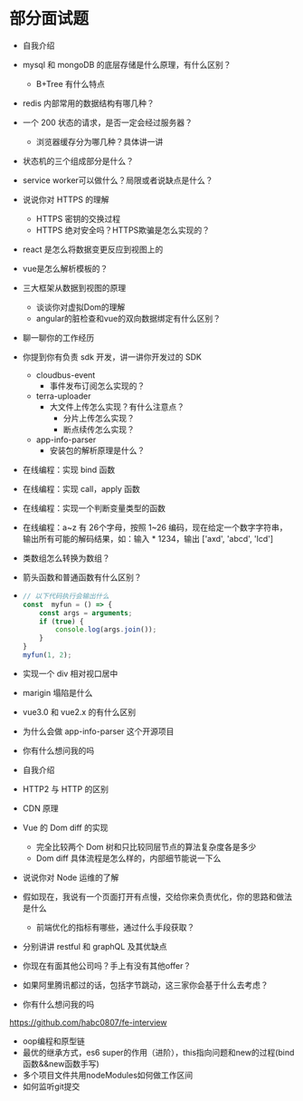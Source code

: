 # 部分面试题

* 自我介绍
* mysql 和 mongoDB 的底层存储是什么原理，有什么区别？
  * B+Tree 有什么特点
* redis 内部常用的数据结构有哪几种？
* 一个 200 状态的请求，是否一定会经过服务器？
  * 浏览器缓存分为哪几种？具体讲一讲
* 状态机的三个组成部分是什么？
* service worker可以做什么？局限或者说缺点是什么？
* 说说你对 HTTPS 的理解
  * HTTPS 密钥的交换过程
  * HTTPS 绝对安全吗？HTTPS欺骗是怎么实现的？
* react 是怎么将数据变更反应到视图上的
* vue是怎么解析模板的？
* 三大框架从数据到视图的原理
  * 谈谈你对虚拟Dom的理解
  * angular的脏检查和vue的双向数据绑定有什么区别？
* 聊一聊你的工作经历
* 你提到你有负责 sdk 开发，讲一讲你开发过的 SDK
  * cloudbus-event
    * 事件发布订阅怎么实现的？
  * terra-uploader
    * 大文件上传怎么实现？有什么注意点？
      * 分片上传怎么实现？
      * 断点续传怎么实现？
  * app-info-parser
    * 安装包的解析原理是什么？


* 在线编程：实现 bind 函数
* 在线编程：实现 call，apply 函数
* 在线编程：实现一个判断变量类型的函数
* 在线编程：a~z 有 26个字母，按照 1~26 编码，现在给定一个数字字符串，输出所有可能的解码结果，如：输入 * 1234，输出 ['axd', 'abcd', 'lcd']
* 类数组怎么转换为数组？
* 箭头函数和普通函数有什么区别？
* ```javascript
  // 以下代码执行会输出什么
  const  myfun = () => {
      const args = arguments;
      if (true) {
          console.log(args.join());
      }
  }
  myfun(1, 2);
  ```
* 实现一个 div 相对视口居中
* marigin 塌陷是什么
* vue3.0 和 vue2.x 的有什么区别
* 为什么会做 app-info-parser 这个开源项目
* 你有什么想问我的吗


* 自我介绍
* HTTP2 与 HTTP 的区别
* CDN 原理
* Vue 的 Dom diff 的实现
  * 完全比较两个 Dom 树和只比较同层节点的算法复杂度各是多少
  * Dom diff 具体流程是怎么样的，内部细节能说一下么
* 说说你对 Node 运维的了解
* 假如现在，我说有一个页面打开有点慢，交给你来负责优化，你的思路和做法是什么
  * 前端优化的指标有哪些，通过什么手段获取？
* 分别讲讲 restful 和 graphQL 及其优缺点
* 你现在有面其他公司吗？手上有没有其他offer？
* 如果阿里腾讯都过的话，包括字节跳动，这三家你会基于什么去考虑？
* 你有什么想问我的吗


https://github.com/habc0807/fe-interview

* oop编程和原型链
* 最优的继承方式，es6 super的作用（进阶），this指向问题和new的过程(bind函数&&new函数手写)
* 多个项目文件共用nodeModules如何做工作区间
* 如何监听git提交